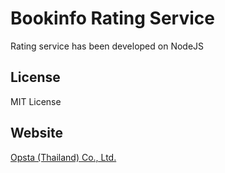 # Bookinfo Rating Service

Rating service has been developed on NodeJS

## License

MIT License

## Website

[Opsta (Thailand) Co., Ltd. ](https://www.opsta.co.th/)
